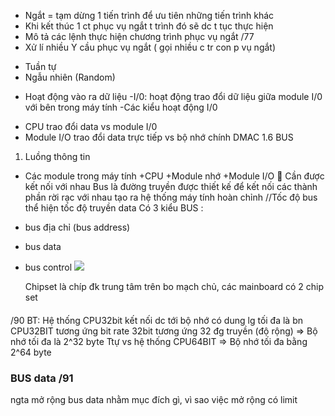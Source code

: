 -	Ngắt = tạm dừng 1 tiến trình để ưu tiên những tiến trình khác
-	Khi kết thúc 1 ct phục vụ ngắt t trình đó sẽ dc t tục thực hiện
-	Mô tả các lệnh thực hiện chương trình phục vụ ngắt /77
-	Xử lí nhiều Y cầu phục vụ ngắt ( gọi nhiều c tr con p vụ ngắt)
+ Tuần tự
+ Ngẫu nhiên (Random)
* Hoạt động vào ra dữ liệu 
-I/0: hoạt động trao đổi dữ liệu giữa module I/0 với bên trong máy tính 
-Các kiểu hoạt động I/0
+ CPU trao đổi data vs module I/0
+ Module I/O trao đổi data trực tiếp vs bộ nhớ chính 
DMAC 
1.6 BUS
1. Luồng thông tin
- Các module trong máy tính 
+CPU
+Module nhớ
+Module I/O
	Cần được kết nối với nhau
Bus là đường truyền được thiết kế để kết nối các thành phần rời rạc với nhau tạo ra hệ thống máy tính hoàn chỉnh
//Tốc độ bus thể hiện tốc độ truyền data
 Có 3 kiểu BUS : 
+ bus địa chỉ (bus address) 
+ bus data 
+ bus control
![](https://i.imgur.com/E7nn7Xi.png)

	Chipset là chíp đk trung tâm trên bo mạch chủ, các mainboard có 2 chip set 
#### 

/90 
BT:
Hệ thống CPU32bit kết nối dc tới bộ nhớ có dung lg tối đa là bn 
CPU32BIT tương ứng bit rate 32bit tương ứng 32 đg truyền (độ rộng)
=> Bộ nhớ tối đa là 2^32 byte
Ttự vs hệ thống CPU64BIT => Bộ nhớ tối đa bằng 2^64 byte

### BUS data /91 
ngta mở rộng bus data nhằm mục đích gì, vì sao việc mở rộng có limit 
